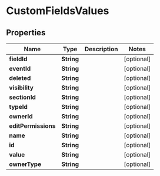 
# CustomFieldsValues

## Properties
Name | Type | Description | Notes
------------ | ------------- | ------------- | -------------
**fieldId** | **String** |  |  [optional]
**eventId** | **String** |  |  [optional]
**deleted** | **String** |  |  [optional]
**visibility** | **String** |  |  [optional]
**sectionId** | **String** |  |  [optional]
**typeId** | **String** |  |  [optional]
**ownerId** | **String** |  |  [optional]
**editPermissions** | **String** |  |  [optional]
**name** | **String** |  |  [optional]
**id** | **String** |  |  [optional]
**value** | **String** |  |  [optional]
**ownerType** | **String** |  |  [optional]



